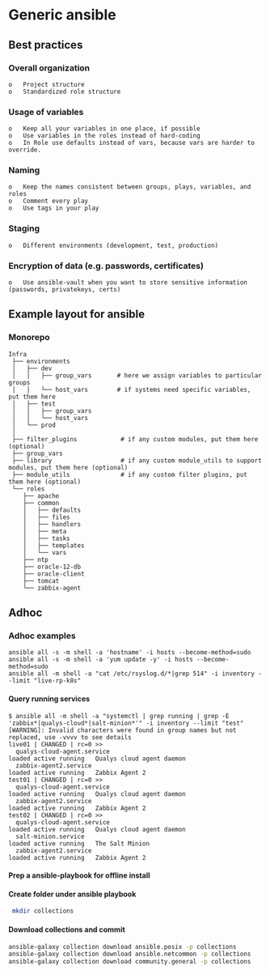 # Generic ansible

## Best practices

### Overall organization

    o	Project structure
    o	Standardized role structure

### Usage of variables

    o	Keep all your variables in one place, if possible
    o	Use variables in the roles instead of hard-coding
    o	In Role use defaults instead of vars, because vars are harder to override.

### Naming

    o	Keep the names consistent between groups, plays, variables, and roles
    o	Comment every play
    o	Use tags in your play

### Staging

    o	Different environments (development, test, production)

### Encryption of data (e.g. passwords, certificates)

    o	Use ansible-vault when you want to store sensitive information (passwords, privatekeys, certs)



## Example layout for ansible
### Monorepo
```
Infra
 ├── environments
 │   ├── dev
 │   │   ├── group_vars       # here we assign variables to particular groups
 │   │   └── host_vars        # if systems need specific variables, put them here
 │   ├── test
 │   │   ├── group_vars
 │   │   └── host_vars
 │   └── prod
 │  
 ├── filter_plugins            # if any custom modules, put them here (optional)
 ├── group_vars
 ├── library                   # if any custom module_utils to support modules, put them here (optional)
 ├── module_utils              # if any custom filter plugins, put them here (optional)
 └── roles
    ├── apache
    ├── common
    │   ├── defaults
    │   ├── files
    │   ├── handlers
    │   ├── meta
    │   ├── tasks
    │   ├── templates
    │   └── vars
    ├── ntp
    ├── oracle-12-db
    ├── oracle-client
    ├── tomcat
    └── zabbix-agent
```

## Adhoc
### Adhoc examples
```
ansible all -s -m shell -a 'hostname' -i hosts --become-method=sudo
ansible all -s -m shell -a 'yum update -y' -i hosts --become-method=sudo
ansible all -m shell -a "cat /etc/rsyslog.d/*|grep 514" -i inventory --limit "live-rp-k8s"
```

#### Query running services
```
$ ansible all -m shell -a "systemctl | grep running | grep -E 'zabbix*|qualys-cloud*|salt-minion*'" -i inventory --limit "test"
[WARNING]: Invalid characters were found in group names but not replaced, use -vvvv to see details
live01 | CHANGED | rc=0 >>
  qualys-cloud-agent.service                                                          loaded active running   Qualys cloud agent daemon
  zabbix-agent2.service                                                               loaded active running   Zabbix Agent 2
test01 | CHANGED | rc=0 >>
  qualys-cloud-agent.service                                                          loaded active running   Qualys cloud agent daemon
  zabbix-agent2.service                                                               loaded active running   Zabbix Agent 2
test02 | CHANGED | rc=0 >>
  qualys-cloud-agent.service                                                          loaded active running   Qualys cloud agent daemon
  salt-minion.service                                                                 loaded active running   The Salt Minion
  zabbix-agent2.service                                                               loaded active running   Zabbix Agent 2
```


#### Prep a ansible-playbook for offline install

#### Create folder under ansible playbook
```bash
 mkdir collections
```

#### Download collections and commit
 ```bash
 ansible-galaxy collection download ansible.posix -p collections
 ansible-galaxy collection download ansible.netcommon -p collections
 ansible-galaxy collection download community.general -p collections
 ```